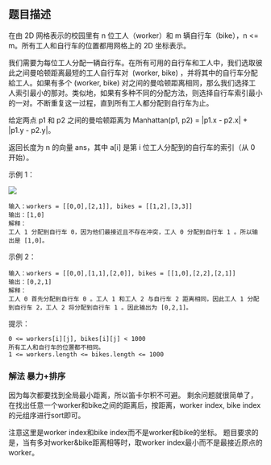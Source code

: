 ## 题目描述
在由 2D 网格表示的校园里有 n 位工人（worker）和 m 辆自行车（bike），n <= m。所有工人和自行车的位置都用网格上的 2D 坐标表示。

我们需要为每位工人分配一辆自行车。在所有可用的自行车和工人中，我们选取彼此之间曼哈顿距离最短的工人自行车对  (worker, bike) ，并将其中的自行车分配給工人。如果有多个 (worker, bike) 对之间的曼哈顿距离相同，那么我们选择工人索引最小的那对。类似地，如果有多种不同的分配方法，则选择自行车索引最小的一对。不断重复这一过程，直到所有工人都分配到自行车为止。

给定两点 p1 和 p2 之间的曼哈顿距离为 Manhattan(p1, p2) = |p1.x - p2.x| + |p1.y - p2.y|。

返回长度为 n 的向量 ans，其中 a[i] 是第 i 位工人分配到的自行车的索引（从 0 开始）。

示例 1：

![](https://assets.leetcode-cn.com/aliyun-lc-upload/uploads/2019/03/16/1261_example_1_v2.png)
```
输入：workers = [[0,0],[2,1]], bikes = [[1,2],[3,3]]
输出：[1,0]
解释：
工人 1 分配到自行车 0，因为他们最接近且不存在冲突，工人 0 分配到自行车 1 。所以输出是 [1,0]。
```
示例 2：
```
输入：workers = [[0,0],[1,1],[2,0]], bikes = [[1,0],[2,2],[2,1]]
输出：[0,2,1]
解释：
工人 0 首先分配到自行车 0 。工人 1 和工人 2 与自行车 2 距离相同，因此工人 1 分配到自行车 2，工人 2 将分配到自行车 1 。因此输出为 [0,2,1]。
```

提示：
```
0 <= workers[i][j], bikes[i][j] < 1000
所有工人和自行车的位置都不相同。
1 <= workers.length <= bikes.length <= 1000
```

### 解法 暴力+排序
因为每次都要找到全局最小距离，所以笛卡尔积不可避。
剩余问题就很简单了，在找出任意一个worker和bike之间的距离后，按距离，worker index, bike index的元组序进行sort即可。

注意这里是worker index和bike index而不是worker和bike的坐标。
题目要求的是，当有多对worker&bike距离相等时，取worker index最小而不是最接近原点的worker。
